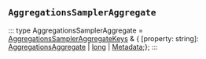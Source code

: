 ## `AggregationsSamplerAggregate`
:::
type AggregationsSamplerAggregate = [AggregationsSamplerAggregateKeys](./AggregationsSamplerAggregateKeys.md) & { [property: string]: [AggregationsAggregate](./AggregationsAggregate.md) | [long](./long.md) | [Metadata](./Metadata.md);};
:::
